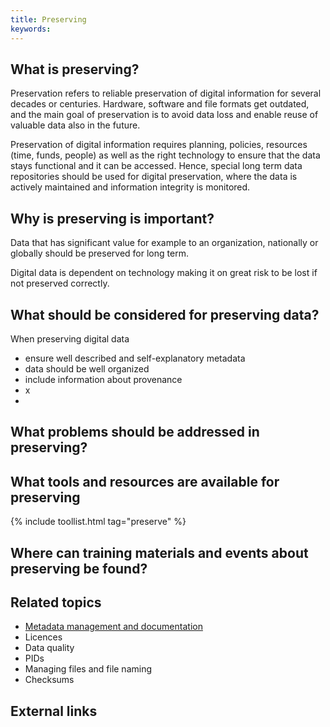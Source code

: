 ```yaml
---
title: Preserving
keywords:
---
```


## What is preserving?

Preservation refers to reliable preservation of digital information for several decades or centuries. Hardware, software and file formats get outdated, and the main goal of preservation is to avoid data loss and enable reuse of valuable data also in the future.

Preservation of digital information requires planning, policies, resources (time, funds, people) as well as the right technology to ensure that the data stays functional and it can be accessed. Hence, special long term data repositories should be used for digital preservation, where the data is actively maintained and information integrity is monitored. 


## Why is preserving is important?

Data that has significant value for example to an organization, nationally or globally should be preserved for long term. 

Digital data is dependent on technology making it on great risk to be lost if not preserved correctly. 


## What should be considered for preserving data?

When preserving digital data

* ensure well described and self-explanatory metadata
* data should be well organized 
* include information about provenance
* x
* 


## What problems should be addressed in preserving?



## What tools and resources are available for preserving

{% include toollist.html tag="preserve" %}

## Where can training materials and events about preserving be found?

## Related topics

* [Metadata management and documentation](metadata_management)
* Licences
* Data quality
* PIDs
* Managing files and file naming
* Checksums

## External links
